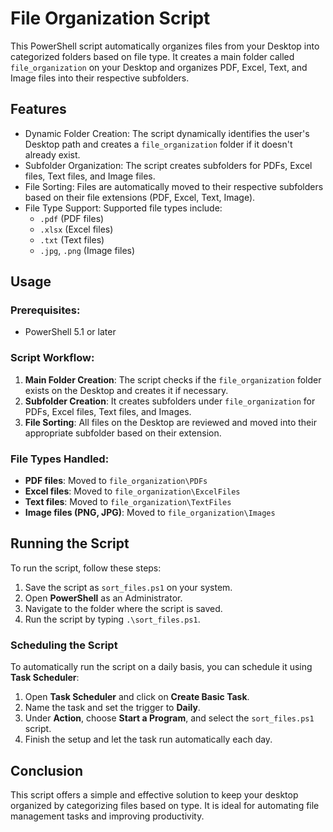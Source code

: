 # File Organization Script

This PowerShell script automatically organizes files from your Desktop into categorized folders based on file type. It creates a main folder called `file_organization` on your Desktop and organizes PDF, Excel, Text, and Image files into their respective subfolders.

## Features

- Dynamic Folder Creation: The script dynamically identifies the user's Desktop path and creates a `file_organization` folder if it doesn't already exist.
- Subfolder Organization: The script creates subfolders for PDFs, Excel files, Text files, and Image files.
- File Sorting: Files are automatically moved to their respective subfolders based on their file extensions (PDF, Excel, Text, Image).
- File Type Support: Supported file types include:
  - `.pdf` (PDF files)
  - `.xlsx` (Excel files)
  - `.txt` (Text files)
  - `.jpg`, `.png` (Image files)

## Usage

### Prerequisites:
- PowerShell 5.1 or later

### Script Workflow:
1. **Main Folder Creation**: The script checks if the `file_organization` folder exists on the Desktop and creates it if necessary.
2. **Subfolder Creation**: It creates subfolders under `file_organization` for PDFs, Excel files, Text files, and Images.
3. **File Sorting**: All files on the Desktop are reviewed and moved into their appropriate subfolder based on their extension.

### File Types Handled:
- **PDF files**: Moved to `file_organization\PDFs`
- **Excel files**: Moved to `file_organization\ExcelFiles`
- **Text files**: Moved to `file_organization\TextFiles`
- **Image files (PNG, JPG)**: Moved to `file_organization\Images`

## Running the Script

To run the script, follow these steps:

1. Save the script as `sort_files.ps1` on your system.
2. Open **PowerShell** as an Administrator.
3. Navigate to the folder where the script is saved.
4. Run the script by typing `.\sort_files.ps1`.

### Scheduling the Script

To automatically run the script on a daily basis, you can schedule it using **Task Scheduler**:

1. Open **Task Scheduler** and click on **Create Basic Task**.
2. Name the task and set the trigger to **Daily**.
3. Under **Action**, choose **Start a Program**, and select the `sort_files.ps1` script.
4. Finish the setup and let the task run automatically each day.

## Conclusion

This script offers a simple and effective solution to keep your desktop organized by categorizing files based on type. It is ideal for automating file management tasks and improving productivity.